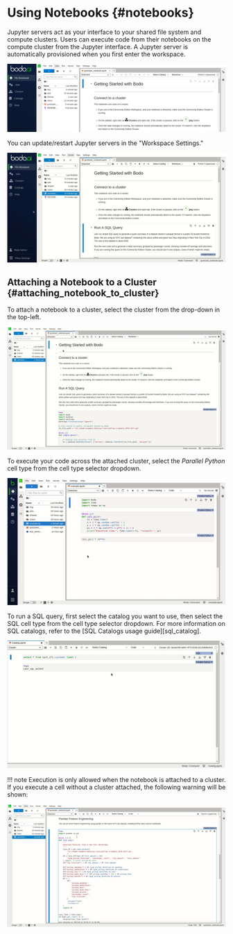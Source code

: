# Using Notebooks {#notebooks}

Jupyter servers act as your interface to your shared file system and compute clusters.
Users can execute code from their notebooks on the compute cluster from the Jupyter interface.
A Jupyter server is automatically provisioned when you first enter the workspace.

![Notebook-View](../../platform2-screenshots/notebook_view.png#center)

You can update/restart Jupyter servers in the "Workspace Settings."

![Notebook-Manager](../../platform2-gifs/notebook_manager.gif#center)

## Attaching a Notebook to a Cluster {#attaching_notebook_to_cluster}

To attach a notebook to a cluster, select the cluster from the drop-down in the top-left.

![Attach-Cluster](../../platform2-gifs/attach-cluster.gif#center)

To execute your code across the attached cluster, select the _Parallel Python_ cell type from the cell type selector dropdown.

![Run-Code-Notebook](../../platform2-gifs/parallel-python.gif#center)

To run a SQL query, first select the catalog you want to use, then select the SQL cell type from the cell type selector dropdown. 
For more information on SQL catalogs, refer to the [SQL Catalogs usage guide][sql_catalog].

![Run-Code-Notebook](../../platform2-gifs/sql.gif#center)


!!! note 
    Execution is only allowed when the notebook is attached to a cluster.
    If you execute a cell without a cluster attached, the following warning will be shown:

![Detached-Notebook-Warning](../../platform2-gifs/not-attached-to-cluster-warning.gif#center)
